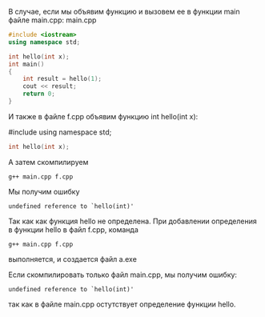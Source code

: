 В случае, если мы объявим функцию и вызовем ее в функции main файле main.cpp:
main.cpp
```cpp
#include <iostream>
using namespace std;

int hello(int x);
int main()
{
    int result = hello(1);
    cout << result;
    return 0;
}
```
И также в файле f.cpp объявим функцию int hello(int x):

#include <iostream>
using namespace std;
```cpp
int hello(int x);
```
А затем скомпилируем
```
g++ main.cpp f.cpp
```
Мы получим ошибку
```
undefined reference to `hello(int)'
```
Так как как функция hello не определена.
При добавлении определения в функции hello в файл f.cpp, команда 
```
g++ main.cpp f.cpp
```
выполняется, и создается файл a.exe

Если скомпилировать только файл main.cpp, мы получим ошибку:
```
undefined reference to `hello(int)'
```
так как в файле main.cpp остутствует определение функции hello.